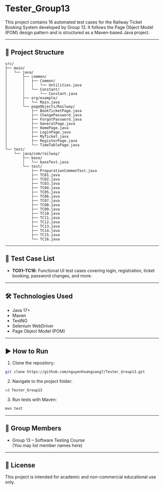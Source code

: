 
# Tester_Group13

This project contains 16 automated test cases for the Railway Ticket Booking System developed by Group 13. It follows the Page Object Model (POM) design pattern and is structured as a Maven-based Java project.

---

## 📁 Project Structure

```
src/
├── main/
│   └── java/
│       ├── common/
│       │   ├── Common/
│       │   │   └── Untilities.java
│       │   └── Constant/
│       │       └── Constant.java
│       ├── org/example/
│       │   └── Main.java
│       └── pageObjects/Railway/
│           ├── BookTicketPage.java
│           ├── ChangePassword.java
│           ├── ForgotPassword.java
│           ├── GeneralPage.java
│           ├── HomePage.java
│           ├── LoginPage.java
│           ├── MyTicket.java
│           ├── RegisterPage.java
│           └── TimeTablePage.java
└── test/
    └── java/com/railway/
        ├── base/
        │   └── baseTest.java
        └── test/
            ├── PreparationCommonTest.java
            ├── TC01.java
            ├── TC02.java
            ├── TC03.java
            ├── TC04.java
            ├── TC05.java
            ├── TC06.java
            ├── TC07.java
            ├── TC08.java
            ├── TC09.java
            ├── TC10.java
            ├── TC11.java
            ├── TC12.java
            ├── TC13.java
            ├── TC14.java
            ├── TC15.java
            └── TC16.java
```

---

## 🧪 Test Case List

- **TC01–TC16**: Functional UI test cases covering login, registration, ticket booking, password changes, and more.

---

## 🛠️ Technologies Used

- Java 17+
- Maven
- TestNG
- Selenium WebDriver
- Page Object Model (POM)

---

## ▶️ How to Run

1. Clone the repository:

```bash
git clone https://github.com/nguyenhoangsang7/Tester_Group13.git
```

2. Navigate to the project folder:

```bash
cd Tester_Group13
```

3. Run tests with Maven:

```bash
mvn test
```

---

## 👥 Group Members

- Group 13 – Software Testing Course  
(You may list member names here)

---

## 📄 License

This project is intended for academic and non-commercial educational use only.
